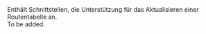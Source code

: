 <Namespace Name="Microsoft.Azure.Management.Network.Fluent.RouteTable.Update">
  <Docs>
    <summary>Enthält Schnittstellen, die Unterstützung für das Aktualisieren einer Routentabelle an.</summary> 
    <remarks>To be added.</remarks>
  </Docs>
</Namespace>

